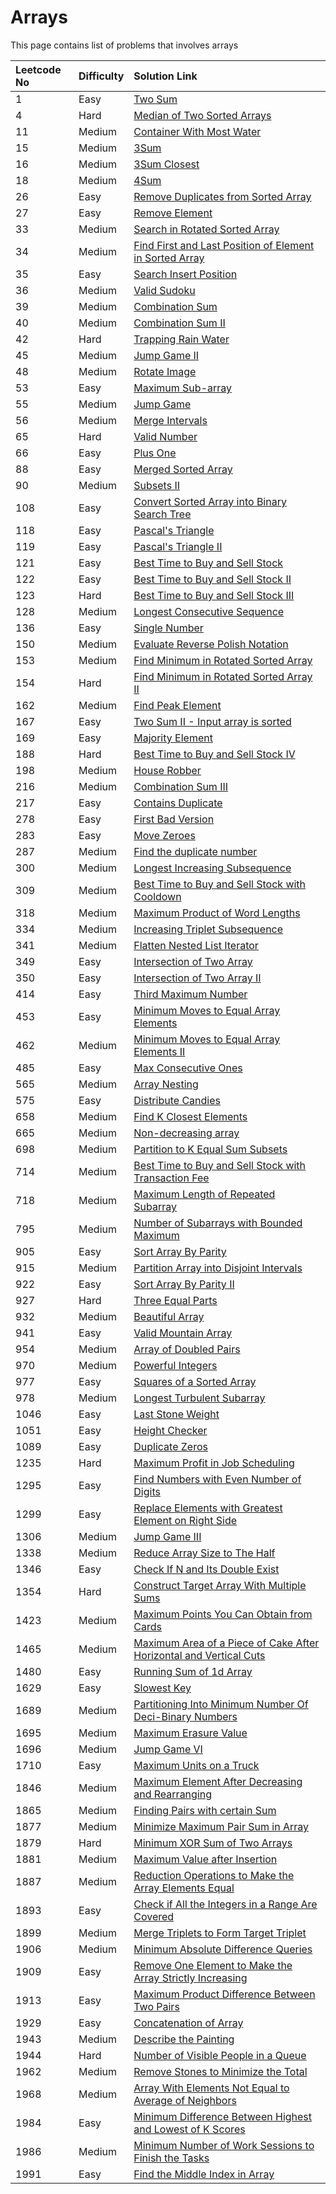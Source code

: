 # Arrays

This page contains list of problems that involves arrays

| Leetcode No | Difficulty | Solution Link |
| :--- | :--- | :--- |
| 1 | Easy | [Two Sum](../difficulty-based-problem-index/leetcode-easy/leetcode-1-two-sum.md) |
| 4 | Hard | [Median of Two Sorted Arrays](../difficulty-based-problem-index/leetcode-hard/leetcode-4-median-of-two-sorted-arrays.md) |
| 11 | Medium | [Container With Most Water](../difficulty-based-problem-index/leetcode-medium/leetcode-11-container-with-most-water.md) |
| 15 | Medium | [3Sum](../difficulty-based-problem-index/leetcode-medium/leetcode-15-3sum.md) |
| 16 | Medium | [3Sum Closest](../difficulty-based-problem-index/leetcode-medium/leetcode-16-3sum-closest.md) |
| 18 | Medium | [4Sum](../difficulty-based-problem-index/leetcode-medium/leetcode-18-4sum.md) |
| 26 | Easy | [Remove Duplicates from Sorted Array](../difficulty-based-problem-index/leetcode-easy/leetcode-26-remove-duplicates-from-sorted-array.md) |
| 27 | Easy | [Remove Element](../difficulty-based-problem-index/leetcode-easy/leetcode-27-remove-element.md) |
| 33 | Medium | [Search in Rotated Sorted Array](../difficulty-based-problem-index/leetcode-medium/leetcode-33-search-in-rotated-sorted-array.md) |
| 34 | Medium | [Find First and Last Position of Element in Sorted Array](../difficulty-based-problem-index/leetcode-medium/leetcode-34-find-first-and-last-position-of-element-in-sorted-array.md) |
| 35 | Easy | [Search Insert Position](../difficulty-based-problem-index/leetcode-easy/leetcode-35-search-insert-position.md) |
| 36 | Medium | [Valid Sudoku](../difficulty-based-problem-index/leetcode-medium/leetcode-36-valid-sudoku.md) |
| 39 | Medium | [Combination Sum](../difficulty-based-problem-index/leetcode-medium/leetcode-39-combination-sum.md) |
| 40 | Medium | [Combination Sum II](../difficulty-based-problem-index/leetcode-medium/leetcode-40-combination-sum-ii.md) |
| 42 | Hard  | [Trapping Rain Water](../difficulty-based-problem-index/leetcode-hard/leetcode-42-trapping-rain-water.md) |
| 45 | Medium | [Jump Game II](../difficulty-based-problem-index/leetcode-medium/leetcode-45-jump-game-ii.md) |
| 48 | Medium | [Rotate Image](../difficulty-based-problem-index/leetcode-medium/leetcode-48-rotate-image.md) |
| 53 | Easy | [Maximum Sub-array](../difficulty-based-problem-index/leetcode-easy/leetcode-53-maximum-subarray.md) |
| 55 | Medium | [Jump Game](../difficulty-based-problem-index/leetcode-medium/leetcode-55-jump-game.md) |
| 56 | Medium | [Merge Intervals](../difficulty-based-problem-index/leetcode-medium/leetcode-56-merge-intervals.md) |
| 65 | Hard | [Valid Number](../difficulty-based-problem-index/leetcode-hard/leetcode-65-valid-number.md) |
| 66 | Easy | [Plus One](../difficulty-based-problem-index/leetcode-easy/leetcode-66-plus-one.md) |
| 88 | Easy | [Merged Sorted Array](../difficulty-based-problem-index/leetcode-easy/leetcode-88-merge-sorted-array.md) |
| 90 | Medium | [Subsets II](../difficulty-based-problem-index/leetcode-medium/leetcode-90-subsets-ii.md) |
| 108 | Easy | [Convert Sorted Array into Binary Search Tree](../difficulty-based-problem-index/leetcode-easy/leetcode-108-convert-sorted-array-to-binary-search-tree.md) |
| 118 | Easy | [Pascal's Triangle](../difficulty-based-problem-index/leetcode-easy/leetcode-118-pascals-triangle.md) |
| 119 | Easy | [Pascal's Triangle II](../difficulty-based-problem-index/leetcode-easy/leetcode-119-pascals-triangle-ii.md) |
| 121 | Easy | [Best Time to Buy and Sell Stock](../difficulty-based-problem-index/leetcode-easy/leetcode-121-best-time-to-buy-and-sell-stock.md) |
| 122 | Easy | [Best Time to Buy and Sell Stock II](../difficulty-based-problem-index/leetcode-easy/leetcode-122-best-time-to-buy-and-sell-stock-ii.md) |
| 123 | Hard | [Best Time to Buy and Sell Stock III](../difficulty-based-problem-index/leetcode-hard/leetcode-123-best-time-to-buy-and-sell-stock-iii.md) |
| 128 | Medium | [Longest Consecutive Sequence](../difficulty-based-problem-index/leetcode-medium/leetcode-128-longest-consecutive-sequence.md) |
| 136 | Easy | [Single Number](../difficulty-based-problem-index/leetcode-easy/leetcode-136-single-number.md) |
| 150 | Medium | [Evaluate Reverse Polish Notation](../difficulty-based-problem-index/leetcode-medium/leetcode-150-evaluate-reverse-polish-notation.md) |
| 153 | Medium | [Find Minimum in Rotated Sorted Array](../difficulty-based-problem-index/leetcode-medium/leetcode-153-find-minimum-in-rotated-sorted-array.md) |
| 154 | Hard | [Find Minimum in Rotated Sorted Array II](../difficulty-based-problem-index/leetcode-hard/leetcode-154-find-minimum-in-rotated-sorted-array-ii.md) |
| 162 | Medium | [Find Peak Element](../difficulty-based-problem-index/leetcode-medium/leetcode-162-find-peak-element.md) |
| 167 | Easy | [Two Sum II - Input array is sorted](../difficulty-based-problem-index/leetcode-easy/leetcode-167-two-sum-ii-input-array-is-sorted.md) |
| 169 | Easy | [Majority Element](../difficulty-based-problem-index/leetcode-easy/leetcode-169-majority-element.md) |
| 188 | Hard | [Best Time to Buy and Sell Stock IV](../difficulty-based-problem-index/leetcode-hard/leetcode-188-best-time-to-buy-and-sell-stock-iv.md) |
| 198 | Medium | [House Robber](../difficulty-based-problem-index/leetcode-medium/leetcode-198-house-robber.md) |
| 216 | Medium | [Combination Sum III](../difficulty-based-problem-index/leetcode-medium/leetcode-216-combination-sum-iii.md) |
| 217 | Easy | [Contains Duplicate](../difficulty-based-problem-index/leetcode-easy/leetcode-217-contains-duplicate.md) |
| 278 | Easy | [First Bad Version](../difficulty-based-problem-index/leetcode-easy/leetcode-278-first-bad-version.md) |
| 283 | Easy | [Move Zeroes](../difficulty-based-problem-index/leetcode-easy/leetcode-283-move-zeroes.md) |
| 287 | Medium | [Find the duplicate number](../difficulty-based-problem-index/leetcode-medium/leetcode-287-find-the-duplicate-number.md) |
| 300 | Medium | [Longest Increasing Subsequence](../difficulty-based-problem-index/leetcode-medium/leetcode-300-longest-increasing-subsequence.md) |
| 309 | Medium | [Best Time to Buy and Sell Stock with Cooldown](../difficulty-based-problem-index/leetcode-medium/leetcode-309-best-time-to-buy-and-sell-stock-with-cooldown.md) |
| 318 | Medium | [Maximum Product of Word Lengths](../difficulty-based-problem-index/leetcode-medium/leetcode-318-maximum-product-of-word-lengths.md) |
| 334 | Medium | [Increasing Triplet Subsequence](../difficulty-based-problem-index/leetcode-medium/leetcode-334-increasing-triplet-subsequence.md) |
| 341 | Medium | [Flatten Nested List Iterator](../difficulty-based-problem-index/leetcode-medium/leetcode-341-flatten-nested-list-iterator.md) |
| 349 | Easy | [Intersection of Two Array](../difficulty-based-problem-index/leetcode-easy/leetcode-349-intersection-of-two-arrays.md) |
| 350 | Easy | [Intersection of Two Array II](../difficulty-based-problem-index/leetcode-easy/leetcode-350-intersection-of-two-array-ii.md) |
| 414 | Easy | [Third Maximum Number](../difficulty-based-problem-index/leetcode-easy/leetcode-414-third-maximum-number.md) |
| 453 | Easy | [Minimum Moves to Equal Array Elements](../difficulty-based-problem-index/leetcode-easy/leetcode-453-minimum-moves-to-equal-array-elements.md) |
| 462 | Medium | [Minimum Moves to Equal Array Elements II](../difficulty-based-problem-index/leetcode-medium/leetcode-462-minimum-moves-to-equal-array-elements-ii.md) |
| 485 | Easy | [Max Consecutive Ones](../difficulty-based-problem-index/leetcode-easy/leetcode-485-max-consecutive-ones.md) |
| 565 | Medium | [Array Nesting](../difficulty-based-problem-index/leetcode-medium/leetcode-565-array-nesting.md) |
| 575 | Easy | [Distribute Candies](../difficulty-based-problem-index/leetcode-easy/leetcode-575-distribute-candies.md) |
| 658 | Medium | [Find K Closest Elements](../difficulty-based-problem-index/leetcode-medium/leetcode-658-find-k-closest-elements.md) |
| 665 | Medium | [Non-decreasing array](../difficulty-based-problem-index/leetcode-medium/leetcode-665-non-decreasing-array.md) |
| 698 | Medium | [Partition to K Equal Sum Subsets](../difficulty-based-problem-index/leetcode-medium/leetcode-698-partition-to-k-equal-sum-subsets.md) |
| 714 | Medium | [Best Time to Buy and Sell Stock with Transaction Fee](../difficulty-based-problem-index/leetcode-medium/leetcode-714-best-time-to-buy-and-sell-stock-with-transaction-fee.md) |
| 718 | Medium | [Maximum Length of Repeated Subarray](../difficulty-based-problem-index/leetcode-medium/leetcode-718-maximum-length-of-repeated-subarray.md) |
| 795 | Medium | [Number of Subarrays with Bounded Maximum](../difficulty-based-problem-index/leetcode-medium/leetcode-795-number-of-subarrays-with-bounded-maximum.md) |
| 905 | Easy | [Sort Array By Parity](../difficulty-based-problem-index/leetcode-easy/leetcode-905-sort-array-by-parity.md) |
| 915 | Medium | [Partition Array into Disjoint Intervals](../difficulty-based-problem-index/leetcode-medium/leetcode-915-partition-array-into-disjoint-intervals.md) |
| 922 | Easy | [Sort Array By Parity II](../difficulty-based-problem-index/leetcode-easy/leetcode-922-sort-array-by-parity-ii.md) |
| 927 | Hard | [Three Equal Parts](../difficulty-based-problem-index/leetcode-hard/leetcode-927-three-equal-parts.md) |
| 932 | Medium | [Beautiful Array](../difficulty-based-problem-index/leetcode-medium/leetcode-932-beautiful-array.md) |
| 941 | Easy | [Valid Mountain Array](../difficulty-based-problem-index/leetcode-easy/leetcode-941-valid-mountain-array.md) |
| 954 | Medium | [Array of Doubled Pairs](../difficulty-based-problem-index/leetcode-medium/leetcode-954-array-of-doubled-pairs.md) |
| 970 | Medium | [Powerful Integers](../difficulty-based-problem-index/leetcode-medium/leetcode-970-powerful-integers.md) |
| 977 | Easy | [Squares of a Sorted Array](../difficulty-based-problem-index/leetcode-easy/leetcode-977-squares-of-a-sorted-array.md) |
| 978 | Medium | [Longest Turbulent Subarray](../difficulty-based-problem-index/leetcode-medium/leetcode-978-longest-turbulent-subarray.md) |
| 1046 | Easy | [Last Stone Weight](../difficulty-based-problem-index/leetcode-easy/leetcode-1046-last-stone-weight.md) |
| 1051 | Easy | [Height Checker](../difficulty-based-problem-index/leetcode-easy/leetcode-1051-height-checker.md) |
| 1089 | Easy | [Duplicate Zeros](../difficulty-based-problem-index/leetcode-easy/leetcode-1089-duplicate-zeros.md) |
| 1235 | Hard | [Maximum Profit in Job Scheduling](../difficulty-based-problem-index/leetcode-hard/leetcode-1235-maximum-profit-in-job-scheduling.md) |
| 1295 | Easy | [Find Numbers with Even Number of Digits](../difficulty-based-problem-index/leetcode-easy/leetcode-1295-find-numbers-with-even-number-of-digits.md) |
| 1299 | Easy | [Replace Elements with Greatest Element on Right Side](../difficulty-based-problem-index/leetcode-easy/leetcode-1299-replace-elements-with-greatest-element-on-right-side.md) |
| 1306 | Medium | [Jump Game III](../difficulty-based-problem-index/leetcode-medium/leetcode-1306-jump-game-iii.md) |
| 1338 | Medium | [Reduce Array Size to The Half](../difficulty-based-problem-index/leetcode-medium/leetcode-1338-reduce-array-size-to-the-half.md) |
| 1346 | Easy | [Check If N and Its Double Exist](../difficulty-based-problem-index/leetcode-easy/leetcode-1346-check-if-n-and-its-double-exist.md) |
| 1354 | Hard  | [Construct Target Array With Multiple Sums](../difficulty-based-problem-index/leetcode-hard/leetcode-1354-construct-target-array-with-multiple-sums.md) |
| 1423 | Medium | [Maximum Points You Can Obtain from Cards](../difficulty-based-problem-index/leetcode-medium/leetcode-1423-maximum-points-you-can-obtain-from-cards.md) |
| 1465 | Medium | [Maximum Area of a Piece of Cake After Horizontal and Vertical Cuts](../difficulty-based-problem-index/leetcode-medium/leetcode-1465-maximum-area-of-a-piece-of-cake-after-horizontal-and-vertical-cuts.md) |
| 1480 | Easy | [Running Sum of 1d Array](../difficulty-based-problem-index/leetcode-easy/leetcode-1480-running-sum-of-1d-array.md) |
| 1629 | Easy | [Slowest Key](../difficulty-based-problem-index/leetcode-easy/leetcode-1629-slowest-key.md) |
| 1689 | Medium | [Partitioning Into Minimum Number Of Deci-Binary Numbers](../difficulty-based-problem-index/leetcode-medium/leetcode-1689-partitioning-into-minimum-number-of-deci-binary-numbers.md) |
| 1695 | Medium | [Maximum Erasure Value](../difficulty-based-problem-index/leetcode-medium/leetcode-1695-maximum-erasure-value.md) |
| 1696 | Medium | [Jump Game VI](../difficulty-based-problem-index/leetcode-medium/leetcode-1696-jump-game-vi.md) |
| 1710 | Easy | [Maximum Units on a Truck](../difficulty-based-problem-index/leetcode-easy/leetcode-1710-maximum-units-on-a-truck.md) |
| 1846 | Medium | [Maximum Element After Decreasing and Rearranging](../difficulty-based-problem-index/leetcode-medium/leetcode-1846-maximum-element-after-decreasing-and-rearranging.md) |
| 1865 | Medium | [Finding Pairs with certain Sum](../difficulty-based-problem-index/leetcode-medium/leetcode-1865-finding-pairs-with-a-certain-sum.md) |
| 1877 | Medium | [Minimize Maximum Pair Sum in Array](../difficulty-based-problem-index/leetcode-medium/leetcode-1877-minimize-maximum-pair-sum-in-array.md) |
| 1879 | Hard | [Minimum XOR Sum of Two Arrays](../difficulty-based-problem-index/leetcode-hard/leetcode-1879-minimum-xor-sum-of-two-arrays.md) |
| 1881 | Medium | [Maximum Value after Insertion](../difficulty-based-problem-index/leetcode-medium/leetcode-1881-maximum-value-after-insertion.md) |
| 1887 | Medium | [Reduction Operations to Make the Array Elements Equal](../difficulty-based-problem-index/leetcode-medium/leetcode-1887-reduction-operations-to-make-the-array-elements-equal.md) |
| 1893 | Easy | [Check if All the Integers in a Range Are Covered](../difficulty-based-problem-index/leetcode-easy/leetcode-1893-check-if-all-the-integers-in-a-range-are-covered.md) |
| 1899 | Medium | [Merge Triplets to Form Target Triplet](../difficulty-based-problem-index/leetcode-medium/leetcode-1899-merge-triplets-to-form-target-triplet.md) |
| 1906 | Medium | [Minimum Absolute Difference Queries](../difficulty-based-problem-index/leetcode-medium/leetcode-1906-minimum-absolute-difference-queries.md) |
| 1909 | Easy | [Remove One Element to Make the Array Strictly Increasing](../difficulty-based-problem-index/leetcode-easy/leetcode-1909-remove-one-element-to-make-the-array-strictly-increasing.md) |
| 1913 | Easy | [Maximum Product Difference Between Two Pairs](../difficulty-based-problem-index/leetcode-easy/leetcode-1913-maximum-product-difference-between-two-pairs.md) |
| 1929 | Easy | [Concatenation of Array](../difficulty-based-problem-index/leetcode-easy/leetcode-1929-concatenation-of-array.md) |
| 1943 | Medium | [Describe the Painting](../difficulty-based-problem-index/leetcode-medium/leetcode-1943-describe-the-painting.md) |
| 1944 | Hard | [Number of Visible People in a Queue](../difficulty-based-problem-index/leetcode-hard/leetcode-1944-number-of-visible-people-in-a-queue.md) |
| 1962 | Medium | [Remove Stones to Minimize the Total](../difficulty-based-problem-index/leetcode-medium/leetcode-1962-remove-stones-to-minimize-the-total.md) |
| 1968 | Medium | [Array With Elements Not Equal to Average of Neighbors](../difficulty-based-problem-index/leetcode-medium/leetcode-1968-array-with-elements-not-equal-to-average-of-neighbors.md) |
| 1984 | Easy | [Minimum Difference Between Highest and Lowest of K Scores](../difficulty-based-problem-index/leetcode-easy/leetcode-1984-minimum-difference-between-highest-and-lowest-of-k-scores.md) |
| 1986 | Medium | [Minimum Number of Work Sessions to Finish the Tasks](../difficulty-based-problem-index/leetcode-medium/leetcode-1986-minimum-number-of-work-sessions-to-finish-the-tasks.md) |
| 1991 | Easy | [Find the Middle Index in Array](../difficulty-based-problem-index/leetcode-easy/leetcode-1991-find-the-middle-index-in-array.md) |




